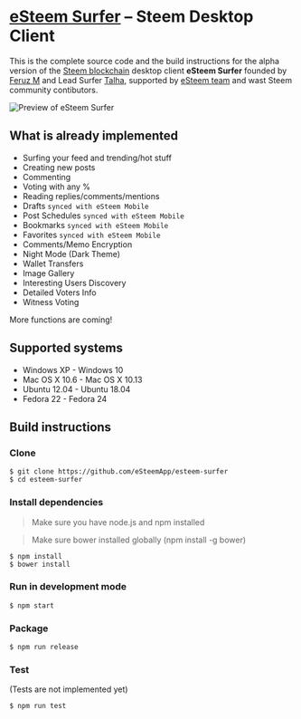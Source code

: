 ﻿# [eSteem Surfer][esteem_desktop] – Steem Desktop Client

This is the complete source code and the build instructions for the alpha version of the [Steem blockchain](https://steem.io/) desktop client **eSteem Surfer** founded by [Feruz M](https://steemit.com/@good-karma) and Lead Surfer [Talha](https://steemit.com/@talhasch), supported by [eSteem team](https://steemit.com/@esteemapp) and wast Steem community contibutors.

![Preview of eSteem Surfer](https://cdn.steemitimages.com/DQmeZgTQCrsBVxk7DzCEUpXujzsx142obVPfXw2jW2kkKcW/shot.png)

## What is already implemented

* Surfing your feed and trending/hot stuff
* Creating new posts
* Commenting
* Voting with any %
* Reading replies/comments/mentions
* Drafts `synced with eSteem Mobile`
* Post Schedules `synced with eSteem Mobile`
* Bookmarks `synced with eSteem Mobile`
* Favorites `synced with eSteem Mobile`
* Comments/Memo Encryption
* Night Mode (Dark Theme)
* Wallet Transfers
* Image Gallery
* Interesting Users Discovery
* Detailed Voters Info
* Witness Voting

More functions are coming!

## Supported systems

* Windows XP - Windows 10
* Mac OS X 10.6 - Mac OS X 10.13
* Ubuntu 12.04 - Ubuntu 18.04
* Fedora 22 - Fedora 24

## Build instructions

### Clone

```
$ git clone https://github.com/eSteemApp/esteem-surfer
$ cd esteem-surfer
```

### Install dependencies

> Make sure you have node.js and npm installed

> Make sure bower installed globally (npm install -g bower)

```
$ npm install
$ bower install
```

### Run in development mode

```
$ npm start
```

### Package

```
$ npm run release
```

### Test

(Tests are not implemented yet)

```
$ npm run test
```

[//]: # (LINKS)
[esteem_desktop]: https://esteem.app